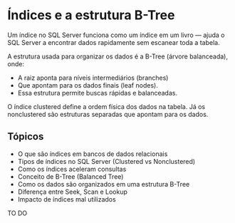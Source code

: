 # Índices e a estrutura B-Tree

Um índice no SQL Server funciona como um índice em um livro — ajuda o SQL Server a encontrar dados rapidamente sem escanear toda a tabela.

A estrutura usada para organizar os dados é a B-Tree (árvore balanceada), onde:
- A raiz aponta para níveis intermediários (branches)
- Que apontam para os dados finais (leaf nodes).
- Essa estrutura permite buscas rápidas e balanceadas.

O índice clustered define a ordem física dos dados na tabela. Já os nonclustered são estruturas separadas que apontam para os dados.

## Tópicos
- O que são índices em bancos de dados relacionais
- Tipos de índices no SQL Server (Clustered vs Nonclustered)
- Como os índices aceleram consultas
- Conceito de B-Tree (Balanced Tree)
- Como os dados são organizados em uma estrutura B-Tree
- Diferença entre Seek, Scan e Lookup
- Impacto de índices mal utilizados

TO DO
